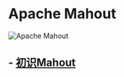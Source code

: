 # Apache Mahout
           
![Apache Mahout](https://image.evget.com//Content/files/2019/3/13/a871279f1a6349e697fe33f86e417549636880816599598401.jpg)
                   
## - [初识Mahout](notes/Mahout/学习笔记/初识Mahout.md)
